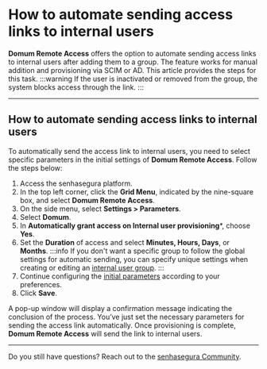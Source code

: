 # How to automate sending access links to internal users

**Domum Remote Access** offers the option to automate sending access links to internal users after adding them to a group. The feature works for manual addition and provisioning via SCIM or AD. This article provides the steps for this task.
:::warning
If the user is inactivated or removed from the group, the system blocks access through the link.
:::

* * *
## How to automate sending access links to internal users

To automatically send the access link to internal users, you need to select specific parameters in the initial settings of **Domum Remote Access**. Follow the steps below:

1. Access the senhasegura platform.
2. In the top left corner, click the **Grid Menu**, indicated by the nine-square box, and select **Domum Remote Access**.
3. On the side menu, select **Settings > Parameters**.
4. Select **Domum**.
5. In **Automatically grant access on Internal user provisioning***, choose **Yes**.
6. Set the **Duration** of access and select **Minutes, Hours, Days**, or **Months**.
    :::info
   If you don't want a specific group to follow the global settings for automatic sending, you can specify unique settings when creating or editing an [internal user group](/v3-32/docs/domum-new-internal-users-group-add-update-form).
    :::
7. Continue configuring the [initial parameters](/v3-32/docs/domum-how-to-set-the-parameters) according to your preferences.
10. Click **Save**.

A pop-up window will display a confirmation message indicating the conclusion of the process. You’ve just set the necessary parameters for sending the access link automatically. Once provisioning is complete, **Domum Remote Access** will send the link to internal users.

* * *
Do you still have questions? Reach out to the [senhasegura Community](https://community.senhasegura.io/).

